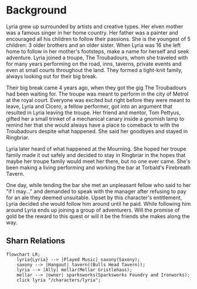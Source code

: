 # Background

Lyria grew up surrounded by artists and creative types. Her elven mother was a famous singer in her home country. Her father was a painter and encouraged all his children to follow their passions. She is the youngest of 5 children: 3 older brothers and an older sister. When Lyria was 16 she left home to follow in her mother's footsteps, make a name for herself and seek adventure. Lyria joined a troupe, The Troubadours, whom she traveled with for many years performing on the road, inns, taverns, private events and even at small courts throughout the land. They formed a tight-knit family, always looking out for their big break.

Their big break came 4 years ago, when they got the gig The Troubadours had been waiting for. The troupe was meant to perform in the city of Metrol at the royal court. Everyone was excited but right before they were meant to leave, Lyria and Cicero, a fellow performer, got into an argument that resulted in Lyria leaving the troupe. Her friend and mentor, Tom Pettyus, gifted her a small trinket of a mechanical canary inside a gnomish lamp to remind her that she would always have a place to comeback to with the Troubadours despite what happened. She said her goodbyes and stayed in Ringbriar.

Lyria later heard of what happened at the Mourning. She hoped her troupe family made it out safely and decided to stay in Ringbriar in the hopes that maybe her troupe family would meet her there, but no one ever came. She's been making a living performing and working the bar at Torbald's Firebreath Tavern.

One day, while tending the bar she met an unpleasant fellow who said to her "if I may..." and demanded to speak with the manager after refusing to pay for an ale they deemed unsuitable. Upset by this character's entitlement, Lyria decided she would follow him around until he paid. While following him around Lyria ends up joining a group of adventurers. Will the promise of gold be the reward to this quest or will it be the friends she makes along the way.

## Sharn Relations

```mermaid
flowchart LR;
    lyria{Lyria} --> |Played Music| saxony(Saxony);
    saxony --> |Hangout| tavern((Bulls Head Tavern));
    lyria --> |Ally| mellar(Mellar Gristlehaus);
    mellar --> |owner| sparksworks(Sparksworks Foundry and Ironworks);
    click lyria "/characters/lyria";
```
